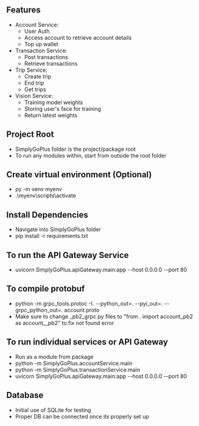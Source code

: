 
## Features
- Account Service:
    - User Auth
    - Access account to retrieve account details
    - Top up wallet
- Transaction Service:
    - Post transactions
    - Retrieve transactions
- Trip Service:
    - Create trip
    - End trip
    - Get trips
- Vision Service:
    - Training model weights
    - Storing user's face for training
    - Return latest weights

## Project Root
- SimplyGoPlus folder is the project/package root
- To run any modules within, start from outside the root folder

## Create virtual environment (Optional)
- py -m venv myenv
- .\myenv\scripts\activate

## Install Dependencies
- Navigate into SimplyGoPlus folder
- pip install -r requirements.txt

## To run the API Gateway Service
- uvicorn SimplyGoPlus.apiGateway.main:app --host 0.0.0.0 --port 80

## To compile protobuf
- python -m grpc_tools.protoc -I. --python_out=. --pyi_out=. --grpc_python_out=. account.proto
- Make sure to change _pb2_grpc.py files to "from . import account_pb2 as account__pb2" to fix not found error

## To run individual services or API Gateway
- Run as a module from package
- python -m SimplyGoPlus.accountService.main
- python -m SimplyGoPlus.transactionService.main
- uvicorn SimplyGoPlus.apiGateway.main:app --host 0.0.0.0 --port 80

## Database
- Initial use of SQLite for testing
- Proper DB can be connected once its properly set up